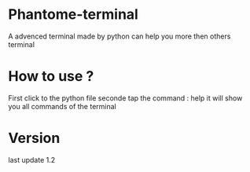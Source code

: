 # Phantome-terminal
A advenced terminal made by python can help you more then others terminal
# How to use ?
First click to the python file 
seconde tap the command : help
it will show you all commands of the terminal
# Version 
last update 1.2

